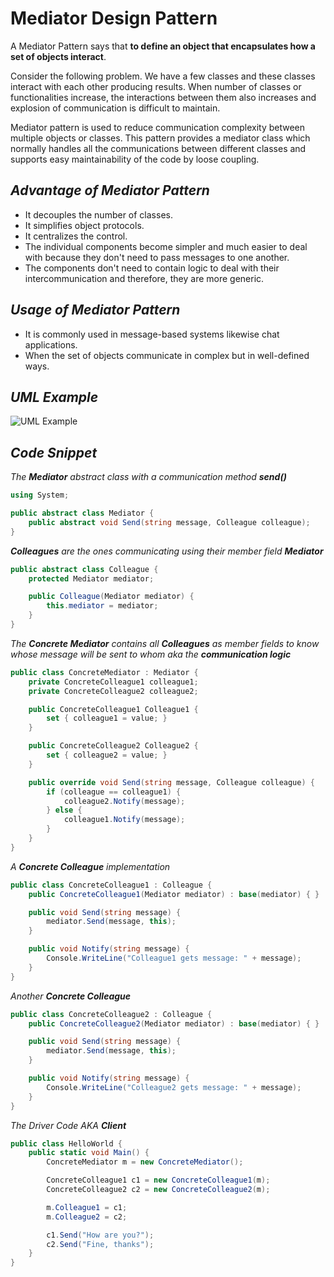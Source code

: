 # Mediator Design Pattern
A Mediator Pattern says that **to define an object that encapsulates how a set of objects interact**.

Consider the following problem. We have a few classes and these classes interact with each other producing results. When number of classes or functionalities increase, the interactions between them also increases and explosion of communication is difficult to maintain.

Mediator pattern is used to reduce communication complexity between multiple objects or classes. This pattern provides a mediator class which normally handles all the communications between different classes and supports easy maintainability of the code by loose coupling.

## _Advantage of Mediator Pattern_

- It decouples the number of classes.
- It simplifies object protocols.
- It centralizes the control.
- The individual components become simpler and much easier to deal with because they don't need to pass messages to one another.
- The components don't need to contain logic to deal with their intercommunication and therefore, they are more generic.


## _Usage of Mediator Pattern_
- It is commonly used in message-based systems likewise chat applications.
- When the set of objects communicate in complex but in well-defined ways.

## _UML Example_

![UML Example](https://www.dofactory.com/img/diagrams/net/mediator.png)

## _Code Snippet_

_The **Mediator** abstract class with a communication method **send()**_
```csharp
using System;

public abstract class Mediator {
    public abstract void Send(string message, Colleague colleague);
}
```

_**Colleagues** are the ones communicating using their member field **Mediator**_
```csharp
public abstract class Colleague {
    protected Mediator mediator;

    public Colleague(Mediator mediator) {
        this.mediator = mediator;
    }
}
```

_The **Concrete Mediator** contains all **Colleagues** as member fields to know whose message will be sent to whom aka the **communication logic**_
```csharp
public class ConcreteMediator : Mediator {
    private ConcreteColleague1 colleague1;
    private ConcreteColleague2 colleague2;

    public ConcreteColleague1 Colleague1 {
        set { colleague1 = value; }
    }

    public ConcreteColleague2 Colleague2 {
        set { colleague2 = value; }
    }

    public override void Send(string message, Colleague colleague) {
        if (colleague == colleague1) {
            colleague2.Notify(message);
        } else {
            colleague1.Notify(message);
        }
    }
}
```

_A **Concrete Colleague** implementation_
```csharp
public class ConcreteColleague1 : Colleague {
    public ConcreteColleague1(Mediator mediator) : base(mediator) { }

    public void Send(string message) {
        mediator.Send(message, this);
    }

    public void Notify(string message) {
        Console.WriteLine("Colleague1 gets message: " + message);
    }
}
```

_Another **Concrete Colleague**_
```csharp
public class ConcreteColleague2 : Colleague {
    public ConcreteColleague2(Mediator mediator) : base(mediator) { }

    public void Send(string message) {
        mediator.Send(message, this);
    }

    public void Notify(string message) {
        Console.WriteLine("Colleague2 gets message: " + message);
    }
}
```


_The Driver Code AKA **Client**_
```csharp
public class HelloWorld {
    public static void Main() {
        ConcreteMediator m = new ConcreteMediator();

        ConcreteColleague1 c1 = new ConcreteColleague1(m);
        ConcreteColleague2 c2 = new ConcreteColleague2(m);

        m.Colleague1 = c1;
        m.Colleague2 = c2;

        c1.Send("How are you?");
        c2.Send("Fine, thanks");
    }
}
```
